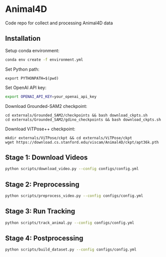 # Animal4D
Code repo for collect and processing Animal4D data


## Installation

Setup conda environment:
```bash
conda env create -f environment.yml
```

Set Python path:

```
export PYTHONPATH=$(pwd)
```

Set OpenAI API key:

```bash
export OPENAI_API_KEY=your_openai_api_key
```

Download Grounded-SAM2 checkpoint:

```shell
cd externals/Grounded_SAM2/checkpoints && bash download_ckpts.sh
cd externals/Grounded_SAM2/gdino_checkpoints && bash download_ckpts.sh
```

Download ViTPose++ checkpoint:

```shell
mkdir externals/ViTPose/ckpt && cd externals/ViTPose/ckpt
wget https://download.cs.stanford.edu/viscam/Animal4D/ckpt/apt36k.pth
```

## Stage 1: Download Videos

```bash
python scripts/download_video.py --config configs/config.yml
```

## Stage 2: Preprocessing
```bash
python scripts/preprocess_video.py --config configs/config.yml
```

## Stage 3: Run Tracking
```bash
python scripts/track_animal.py --config configs/config.yml
```

## Stage 4: Postprocessing
```bash
python scripts/build_dataset.py --config configs/config.yml
```
